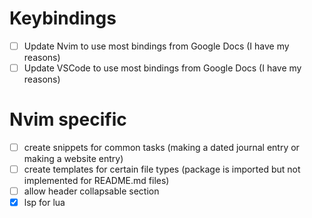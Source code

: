 # Keybindings
- [ ] Update Nvim to use most bindings from Google Docs (I have my reasons)
- [ ] Update VSCode to use most bindings from Google Docs (I have my reasons)

# Nvim specific 
- [ ] create snippets for common tasks (making a dated journal entry or making a website entry)
- [ ] create templates for certain file types (package is imported but not implemented for README.md files)
- [ ] allow header collapsable section 
- [x] lsp for lua
